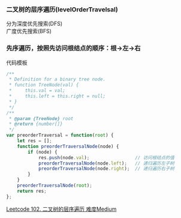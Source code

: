 ### 二叉树的层序遍历(levelOrderTravelsal)
分为深度优先搜索(DFS)  
广度优先搜索(BFS)  


### 先序遍历，按照先访问根结点的顺序：根->左->右  
代码模板

```javascript
/**
 * Definition for a binary tree node.
 * function TreeNode(val) {
 *     this.val = val;
 *     this.left = this.right = null;
 * }
 */
/**
 * @param {TreeNode} root
 * @return {number[]}
 */
var preorderTraversal = function(root) {
    let res = [];
    function preorderTraversalNode(node) {
        if (node) {
            res.push(node.val);                 // 访问根结点的值
            preorderTraversalNode(node.left);   // 递归遍历左子树
            preorderTraversalNode(node.right);  // 递归遍历右子树
        }
    }
    preorderTraversalNode(root);
    return res;
};
```
[Leetcode 102. 二叉树的层序遍历 难度Medium](https://leetcode-cn.com/problems/binary-tree-level-order-traversal/)  
